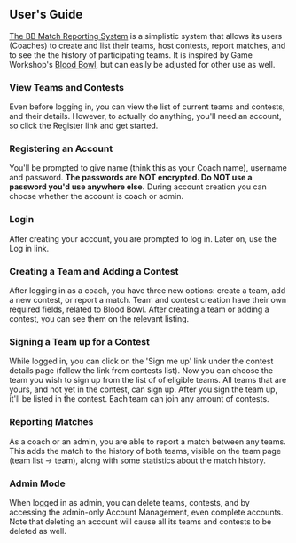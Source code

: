 ## User's Guide
[The BB Match Reporting System](http://bb-mrs.herokuapp.com/) is a simplistic system that allows its users (Coaches) to create and list their teams, host contests, report matches, and to see the the history of participating teams. It is inspired by Game Workshop's [Blood Bowl](https://www.bloodbowl.com/), but can easily be adjusted for other use as well.

### View Teams and Contests
Even before logging in, you can view the list of current teams and contests, and their details. However, to actually do anything, you'll need an account, so click the Register link and get started.

### Registering an Account
You'll be prompted to give name (think this as your Coach name), username and password. **The passwords are NOT encrypted. Do NOT use a password you'd use anywhere else.** During account creation you can choose whether the account is coach or admin.

### Login
After creating your account, you are prompted to log in. Later on, use the Log in link.

### Creating a Team and Adding a Contest
After logging in as a coach, you have three new options: create a team, add a new contest, or report a match. Team and contest creation have their own required fields, related to Blood Bowl. After creating a team or adding a contest, you can see them on the relevant listing.

### Signing a Team up for a Contest
While logged in, you can click on the 'Sign me up' link under the contest details page (follow the link from contests list). Now you can choose the team you wish to sign up from the list of of eligible teams. All teams that are yours, and not yet in the contest, can sign up. After you sign the team up, it'll be listed in the contest. Each team can join any amount of contests.

### Reporting Matches
As a coach or an admin, you are able to report a match between any teams. This adds the match to the history of both teams, visible on the team page (team list -> team), along with some statistics about the match history.

### Admin Mode
When logged in as admin, you can delete teams, contests, and by accessing the admin-only Account Management, even complete accounts. Note that deleting an account will cause all its teams and contests to be deleted as well.
